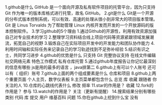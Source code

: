 1.github是什么
 	GitHub 是一个面向开源及私有软件项目的托管平台，因为只支持 Git 作为唯一的版本库格式进行托管，故名 GitHub。
2.git是什么
	Git是一个开源的分布式版本控制系统，可以有效、高速的处理从很小到非常大的项目版本管理。
	Git 是 Linus Torvalds 为了帮助管理 Linux 内核开发而开发的一个开放源码的版本控制软件。
3.学习github的5个理由
         1.通过Github的开源性，利用有效资源加强自己对专业技术的学习 
         2.整理学习资料结合线上项目代码等资源紧跟领域发展潮流，拓宽自己的视野 
         3.锻炼自己在实际项目开发中的开发能力和团队协作能力 
          4.利用时间轴和实际任务来记录自己的学习轨迹找到不足弥补经验 
         5.结识有识之士，共同学习进步 
4.github的优势是什么
	只支持 Git
	完整协议支持
	在线文件编辑
	社交网络元素
	特色工作模式
	私有仓库托管
5.通过github年度报告让你记忆最深刻的信息有哪些
	js是用的最多的语言 ，java排第二
6.github上有可以个人账号 还可以有（ 组织）账号
7.github上面的两个组成要素是什么
仓库和项目
8.github上两个重要页面
个人主页，数字仪表板
9.主页菜单都包含什么
 总览  库  收藏  跟随者  你关注的人
10.仓库的心跳线代表什么
修改 频率
11.star的作用是？
收藏
12.fork的作用是？
参与
13.watch的作用是？
关注（更新有提醒） 
14.搜索结果分别有哪些类别
代码  库  提交 用户  维基百科  问题 
15.你在github上挖到什么宝
没有
